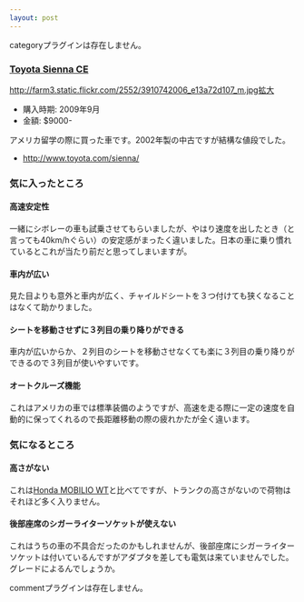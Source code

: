 ```yaml
---
layout: post
---
```

<p><span class="error">categoryプラグインは存在しません。</span></p>
<h3><a href="/?page=Toyota+Sienna+CE" class="wikipage">Toyota Sienna CE</a></h3>
<p><a href="http://farm3.static.flickr.com/2552/3910742006_e13a72d107_m.jpg">http://farm3.static.flickr.com/2552/3910742006_e13a72d107_m.jpg</a><a href="http://www.flickr.com/photos/yoshimov/3910742006/">拡大</a></p>
<ul>
<li>購入時期: 2009年9月</li>
<li>金額: $9000-</li>
</ul>
<p>アメリカ留学の際に買った車です。2002年製の中古ですが結構な値段でした。</p>
<ul>
<li><a href="http://www.toyota.com/sienna/">http://www.toyota.com/sienna/</a></li>
</ul>
<h3>気に入ったところ</h3>
<h4>高速安定性</h4>
<p>一緒にシボレーの車も試乗させてもらいましたが、やはり速度を出したとき（と言っても40km/hぐらい）の安定感がまったく違いました。日本の車に乗り慣れているとこれが当たり前だと思ってしまいますが。</p>
<h4>車内が広い</h4>
<p>見た目よりも意外と車内が広く、チャイルドシートを３つ付けても狭くなることはなくて助かりました。</p>
<h4>シートを移動させずに３列目の乗り降りができる</h4>
<p>車内が広いからか、２列目のシートを移動させなくても楽に３列目の乗り降りができるので３列目が使いやすいです。</p>
<h4>オートクルーズ機能</h4>
<p>これはアメリカの車では標準装備のようですが、高速を走る際に一定の速度を自動的に保ってくれるので長距離移動の際の疲れかたが全く違います。</p>
<h3>気になるところ</h3>
<h4>高さがない</h4>
<p>これは<a href="/?page=Honda+MOBILIO+WT" class="wikipage">Honda MOBILIO WT</a>と比べてですが、トランクの高さがないので荷物はそれほど多く入りません。</p>
<h4>後部座席のシガーライターソケットが使えない</h4>
<p>これはうちの車の不具合だったのかもしれませんが、後部座席にシガーライターソケットは付いているんですがアダプタを差しても電気は来ていませんでした。グレードによるんでしょうか。</p>
<p><span class="error">commentプラグインは存在しません。</span> </p>
